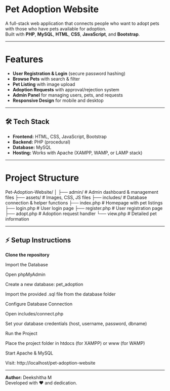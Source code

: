 #  Pet Adoption Website

A full-stack web application that connects people who want to adopt pets with those who have pets available for adoption.  
Built with **PHP**, **MySQL**, **HTML**, **CSS**, **JavaScript**, and **Bootstrap**.

---

# Features
- **User Registration & Login** (secure password hashing)
- **Browse Pets** with search & filter
- **Pet Listing** with image upload
- **Adoption Requests** with approval/rejection system
- **Admin Panel** for managing users, pets, and requests
- **Responsive Design** for mobile and desktop

---

## 🛠️ Tech Stack
- **Frontend:** HTML, CSS, JavaScript, Bootstrap
- **Backend:** PHP (procedural)
- **Database:** MySQL
- **Hosting:** Works with Apache (XAMPP, WAMP, or LAMP stack)

---

# Project Structure
Pet-Adoption-Website/
│
├── admin/ # Admin dashboard & management files
├── assets/ # Images, CSS, JS files
├── includes/ # Database connection & helper functions
├── index.php # Homepage with pet listings
├── login.php # User login page
├── register.php # User registration page
├── adopt.php # Adoption request handler
└── view.php # Detailed pet information


---

## ⚡ Setup Instructions
 **Clone the repository**
  
Import the Database

Open phpMyAdmin

Create a new database: pet_adoption

Import the provided .sql file from the database folder

Configure Database Connection

Open includes/connect.php

Set your database credentials (host, username, password, dbname)

Run the Project

Place the project folder in htdocs (for XAMPP) or www (for WAMP)

Start Apache & MySQL

Visit: http://localhost/pet-adoption-website

---
**Author:** Deekshitha M <br>
Developed with ❤️ and dedication.
